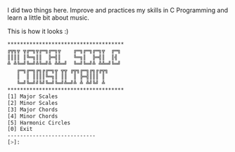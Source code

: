 I did two things here. Improve and practices my skills in C Programming and learn a little bit about music.<br>

This is how it looks :)

```bash
*************************************
╔╦╗╦ ╦╔═╗╦╔═╗╔═╗╦    ╔═╗╔═╗╔═╗╦  ╔═╗ 
║║║║ ║╚═╗║║  ╠═╣║    ╚═╗║  ╠═╣║  ║╣  
╩ ╩╚═╝╚═╝╩╚═╝╩ ╩╩═╝  ╚═╝╚═╝╩ ╩╩═╝╚═╝ 
   ╔═╗╔═╗╔╗╔╔═╗╦ ╦╦ ╔╦╗╔═╗╔╗╔╔╦╗     
   ║  ║ ║║║║╚═╗║ ║║  ║ ╠═╣║║║ ║      
   ╚═╝╚═╝╝╚╝╚═╝╚═╝╩═╝╩ ╩ ╩╝╚╝ ╩      
*************************************
[1] Major Scales
[2] Minor Scales
[3] Major Chords
[4] Minor Chords
[5] Harmonic Circles
[0] Exit
----------------------------
[>]:
```

